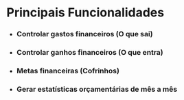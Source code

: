 # Principais Funcionalidades 

- ### Controlar gastos financeiros (O que sai)
- ### Controlar ganhos financeiros (O que entra)
- ### Metas financeiras (Cofrinhos)
- ### Gerar estatísticas orçamentárias de mês a mês
